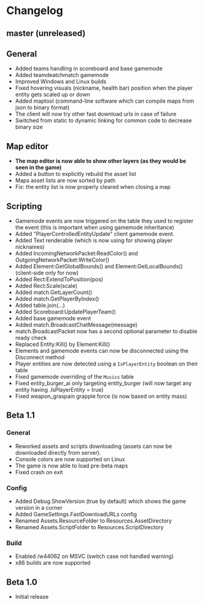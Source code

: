 # Changelog

## master (unreleased)

## General

* Added teams handling in scoreboard and base gamemode
* Added teamdeatchmatch gamemode
* Improved Windows and Linux builds
* Fixed hovering visuals (nickname, health bar) position when the player entity gets scaled up or down
* Added maptool (command-line software which can compile maps from json to binary format)
* The client will now try other fast download urls in case of failure
* Switched from static to dynamic linking for common code to decrease binary size

## Map editor

* **The map editor is now able to show other layers (as they would be seen in the game)**
* Added a button to explicitly rebuild the asset list
* Maps asset lists are now sorted by path
* Fix: the entity list is now properly cleared when closing a map

## Scripting

* Gamemode events are now triggered on the table they used to register the event (this is important when using gamemode inheritance)
* Added "PlayerControlledEntityUpdate" client gamemode event.
* Added Text renderable (which is now using for showing player nicknames)
* Added IncomingNetworkPacket:ReadColor() and OutgoingNetworkPacket:WriteColor()
* Added Element:GetGlobalBounds() and Element:GetLocalBounds() (client-side only for now)
* Added Rect:ExtendToPosition(pos)
* Added Rect:Scale(scale)
* Added match.GetLayerCount()
* Added match.GetPlayerByIndex()
* Added table.join(...)
* Added Scoreboard:UpdatePlayerTeam()
* Added base gamemode event 
* Added match.BroadcastChatMessage(message)
* match.BroadcastPacket now has a second optional parameter to disable ready check
* Replaced Entity:Kill() by Element:Kill()
* Elements and gamemode events can now be disconnected using the Disconnect method
* Player entities are now detected using a `IsPlayerEntity` boolean on their table
* Fixed gamemode overriding of the `Musics` table
* Fixed entity_burger_ai only targeting entity_burger (will now target any entity having .IsPlayerEntity = true)
* Fixed weapon_graspain grapple force (is now based on entity mass)

## Beta 1.1

### General

* Reworked assets and scripts downloading (assets can now be downloaded directly from server).
* Console colors are now supported on Linux
* The game is now able to load pre-beta maps
* Fixed crash on exit

### Config
* Added Debug.ShowVersion (true by default) which shows the game version in a corner
* Added GameSettings.FastDownloadURLs config
* Renamed Assets.ResourceFolder to Resources.AssetDirectory
* Renamed Assets.ScriptFolder to Resources.ScriptDirectory

### Build
* Enabled /w44062 on MSVC (switch case not handled warning)
* x86 builds are now supported

## Beta 1.0

* Initial release

